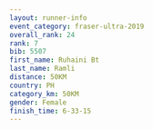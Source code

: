```yaml
---
layout: runner-info 
event_category: fraser-ultra-2019 
overall_rank: 24
rank: 7
bib: 5507
first_name: Ruhaini Bt
last_name: Ramli
distance: 50KM
country: PH
category_km: 50KM
gender: Female
finish_time: 6-33-15
---
```

